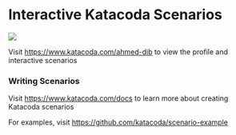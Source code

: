 # Interactive Katacoda Scenarios

[![](http://shields.katacoda.com/katacoda/ahmed-dib/count.svg)](https://www.katacoda.com/ahmed-dib "Get your profile on Katacoda.com")

Visit https://www.katacoda.com/ahmed-dib to view the profile and interactive scenarios

### Writing Scenarios
Visit https://www.katacoda.com/docs to learn more about creating Katacoda scenarios

For examples, visit https://github.com/katacoda/scenario-example
